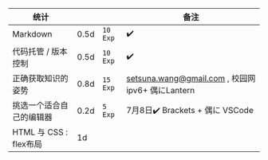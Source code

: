  

| 统计                     |      |          | 备注    |
| ------------------------| ---- | -------- |---------|
| Markdown                | 0.5d | `10 Exp` | 	✔️		|
| 代码托管 / 版本控制        | 0.5d | `10 Exp` |	✔️	|
| 正确获取知识的姿势       	| 0.8d | `15 Exp` |	setsuna.wang@gmail.com , 校园网 ipv6+ 偶にLantern	|
| 挑选一个适合自己的编辑器 	  | 0.2d | `5 Exp`  | 7月8日✔️ Brackets + 偶に VSCode |
| HTML 与 CSS : flex布局   | 1d   |          |			|

